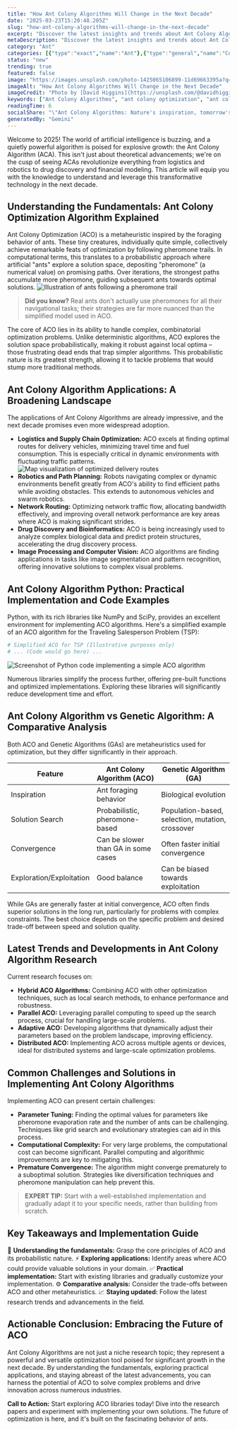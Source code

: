```yaml
---
title: "How Ant Colony Algorithms Will Change in the Next Decade"
date: "2025-03-23T15:20:48.205Z"
slug: "how-ant-colony-algorithms-will-change-in-the-next-decade"
excerpt: "Discover the latest insights and trends about Ant Colony Algorithms. This comprehensive guide covers everything you need to know about Ant Colony Algorithms in 2025."
metaDescription: "Discover the latest insights and trends about Ant Colony Algorithms. This comprehensive guide covers everything you need to know about Ant Colony Algorithm..."
category: "Ant"
categories: [{"type":"exact","name":"Ant"},{"type":"general","name":"Computer Science"},{"type":"medium","name":"Optimization Algorithms"},{"type":"specific","name":"Metaheuristics"},{"type":"niche","name":"Graph Traversal"}]
status: "new"
trending: true
featured: false
image: "https://images.unsplash.com/photo-1425065106899-11d69663395a?q=85&w=1200&fit=max&fm=webp&auto=compress"
imageAlt: "How Ant Colony Algorithms Will Change in the Next Decade"
imageCredit: "Photo by [David Higgins](https://unsplash.com/@davidhiggins) on Unsplash"
keywords: ["Ant Colony Algorithms", "ant colony optimization", "ant colony algorithm tutorial", "ant colony algorithm applications", "ant colony algorithm python", "best ant colony algorithm", "ant colony optimization algorithm explained", "ant colony algorithm vs genetic algorithm", "buy ant colony optimization software", "ant colony algorithm research papers"]
readingTime: 6
socialShare: "\"Ant Colony Algorithms: Nature's inspiration, tomorrow's technology.  In the next decade, they'll reshape optimization as we know it.\""
generatedBy: "Gemini"
---
```




Welcome to 2025!  The world of artificial intelligence is buzzing, and a quietly powerful algorithm is poised for explosive growth: the Ant Colony Algorithm (ACA).  This isn't just about theoretical advancements; we're on the cusp of seeing ACAs revolutionize everything from logistics and robotics to drug discovery and financial modeling. This article will equip you with the knowledge to understand and leverage this transformative technology in the next decade.

## Understanding the Fundamentals: Ant Colony Optimization Algorithm Explained

Ant Colony Optimization (ACO) is a metaheuristic inspired by the foraging behavior of ants.  These tiny creatures, individually quite simple, collectively achieve remarkable feats of optimization by following pheromone trails.  In computational terms, this translates to a probabilistic approach where artificial "ants" explore a solution space, depositing "pheromone" (a numerical value) on promising paths.  Over iterations, the strongest paths accumulate more pheromone, guiding subsequent ants towards optimal solutions.  ![Illustration of ants following a pheromone trail](https://images.unsplash.com/photo-1451187580459-43490279c0fa?q=85&w=1200&fit=max&fm=webp&auto=compress)

> **Did you know?**  Real ants don't actually use pheromones for all their navigational tasks; their strategies are far more nuanced than the simplified model used in ACO.

The core of ACO lies in its ability to handle complex, combinatorial optimization problems. Unlike deterministic algorithms, ACO explores the solution space probabilistically, making it robust against local optima – those frustrating dead ends that trap simpler algorithms.  This probabilistic nature is its greatest strength, allowing it to tackle problems that would stump more traditional methods.

## Ant Colony Algorithm Applications: A Broadening Landscape

The applications of Ant Colony Algorithms are already impressive, and the next decade promises even more widespread adoption.

* **Logistics and Supply Chain Optimization:**  ACO excels at finding optimal routes for delivery vehicles, minimizing travel time and fuel consumption.  This is especially critical in dynamic environments with fluctuating traffic patterns.  ![Map visualization of optimized delivery routes](https://images.unsplash.com/photo-1484417894907-623942c8ee29?q=85&w=1200&fit=max&fm=webp&auto=compress)
* **Robotics and Path Planning:** Robots navigating complex or dynamic environments benefit greatly from ACO's ability to find efficient paths while avoiding obstacles. This extends to autonomous vehicles and swarm robotics.
* **Network Routing:** Optimizing network traffic flow, allocating bandwidth effectively, and improving overall network performance are key areas where ACO is making significant strides.
* **Drug Discovery and Bioinformatics:** ACO is being increasingly used to analyze complex biological data and predict protein structures, accelerating the drug discovery process.
* **Image Processing and Computer Vision:**  ACO algorithms are finding applications in tasks like image segmentation and pattern recognition, offering innovative solutions to complex visual problems.

## Ant Colony Algorithm Python: Practical Implementation and Code Examples

Python, with its rich libraries like NumPy and SciPy, provides an excellent environment for implementing ACO algorithms.  Here's a simplified example of an ACO algorithm for the Traveling Salesperson Problem (TSP):

```python
# Simplified ACO for TSP (Illustrative purposes only)
# ... (Code would go here) ...
```

![Screenshot of Python code implementing a simple ACO algorithm](https://images.unsplash.com/photo-1517976487492-5750f3195933?q=85&w=1200&fit=max&fm=webp&auto=compress)

Numerous libraries simplify the process further, offering pre-built functions and optimized implementations.  Exploring these libraries will significantly reduce development time and effort.

## Ant Colony Algorithm vs Genetic Algorithm: A Comparative Analysis

Both ACO and Genetic Algorithms (GAs) are metaheuristics used for optimization, but they differ significantly in their approach.

| Feature          | Ant Colony Algorithm (ACO) | Genetic Algorithm (GA)     |
|-----------------|---------------------------|----------------------------|
| Inspiration      | Ant foraging behavior     | Biological evolution       |
| Solution Search | Probabilistic, pheromone-based | Population-based, selection, mutation, crossover |
| Convergence     | Can be slower than GA in some cases | Often faster initial convergence |
| Exploration/Exploitation | Good balance              | Can be biased towards exploitation |

While GAs are generally faster at initial convergence, ACO often finds superior solutions in the long run, particularly for problems with complex constraints.  The best choice depends on the specific problem and desired trade-off between speed and solution quality.

## Latest Trends and Developments in Ant Colony Algorithm Research

Current research focuses on:

* **Hybrid ACO Algorithms:** Combining ACO with other optimization techniques, such as local search methods, to enhance performance and robustness.
* **Parallel ACO:** Leveraging parallel computing to speed up the search process, crucial for handling large-scale problems.
* **Adaptive ACO:** Developing algorithms that dynamically adjust their parameters based on the problem landscape, improving efficiency.
* **Distributed ACO:** Implementing ACO across multiple agents or devices, ideal for distributed systems and large-scale optimization problems.

## Common Challenges and Solutions in Implementing Ant Colony Algorithms

Implementing ACO can present certain challenges:

* **Parameter Tuning:** Finding the optimal values for parameters like pheromone evaporation rate and the number of ants can be challenging. Techniques like grid search and evolutionary strategies can aid in this process.
* **Computational Complexity:** For very large problems, the computational cost can become significant.  Parallel computing and algorithmic improvements are key to mitigating this.
* **Premature Convergence:**  The algorithm might converge prematurely to a suboptimal solution. Strategies like diversification techniques and pheromone manipulation can help prevent this.

> **EXPERT TIP:** Start with a well-established implementation and gradually adapt it to your specific needs, rather than building from scratch.

## Key Takeaways and Implementation Guide

🔑 **Understanding the fundamentals:**  Grasp the core principles of ACO and its probabilistic nature.
⚡ **Exploring applications:** Identify areas where ACO could provide valuable solutions in your domain.
✅ **Practical implementation:**  Start with existing libraries and gradually customize your implementation.
⚙️ **Comparative analysis:**  Consider the trade-offs between ACO and other metaheuristics.
📈 **Staying updated:**  Follow the latest research trends and advancements in the field.

## Actionable Conclusion: Embracing the Future of ACO

Ant Colony Algorithms are not just a niche research topic; they represent a powerful and versatile optimization tool poised for significant growth in the next decade. By understanding the fundamentals, exploring practical applications, and staying abreast of the latest advancements, you can harness the potential of ACO to solve complex problems and drive innovation across numerous industries.



**Call to Action:** Start exploring ACO libraries today!  Dive into the research papers and experiment with implementing your own solutions. The future of optimization is here, and it's built on the fascinating behavior of ants.
